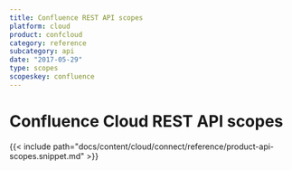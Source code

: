 ```yaml
---
title: Confluence REST API scopes
platform: cloud
product: confcloud
category: reference
subcategory: api
date: "2017-05-29"
type: scopes
scopeskey: confluence
---
```


# Confluence Cloud REST API scopes 

{{< include path="docs/content/cloud/connect/reference/product-api-scopes.snippet.md" >}}


